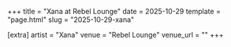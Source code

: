 +++
title = "Xana at Rebel Lounge"
date = 2025-10-29
template = "page.html"
slug = "2025-10-29-xana"

[extra]
artist = "Xana"
venue = "Rebel Lounge"
venue_url = ""
+++
